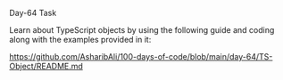 Day-64 Task

Learn about TypeScript objects by using the following guide and coding along with the examples provided in it:

https://github.com/AsharibAli/100-days-of-code/blob/main/day-64/TS-Object/README.md
